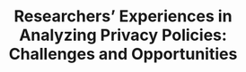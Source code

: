 ---
title: "Researchers’ Experiences in Analyzing Privacy Policies: Challenges and Opportunities"
authors: Abraham Mhaidli, Selin Fidan, An Doan, Gina Herakovic, Mukund Srinath, Lee Matheson, Shomir Wilson, Florian Schaub
venue: Privancy Enhancing Technologies (PETS) 2023
weblink: https://doi.org/10.56553/popets-2023-0111
localpdf: /papers/ResearchersPrivacyPoliciesPreprint.pdf
writtenyear: 2023
tags: [publication]
category: publication
---